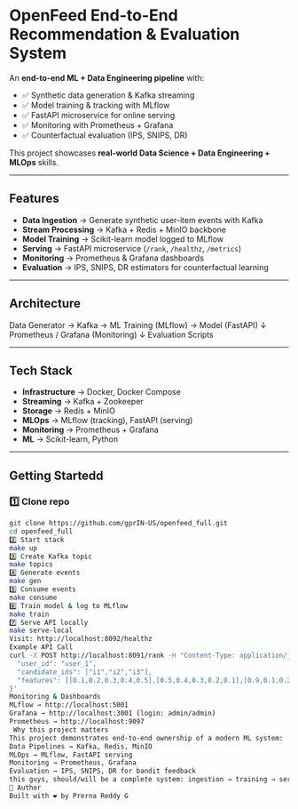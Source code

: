 #  OpenFeed  End-to-End Recommendation & Evaluation System

An **end-to-end ML + Data Engineering pipeline** with:
- ✅ Synthetic data generation & Kafka streaming  
- ✅ Model training & tracking with MLflow  
- ✅ FastAPI microservice for online serving  
- ✅ Monitoring with Prometheus + Grafana  
- ✅ Counterfactual evaluation (IPS, SNIPS, DR)

This project showcases **real-world Data Science + Data Engineering + MLOps** skills.

---

##  Features
- **Data Ingestion** → Generate synthetic user-item events with Kafka  
- **Stream Processing** → Kafka + Redis + MinIO backbone  
- **Model Training** → Scikit-learn model logged to MLflow  
- **Serving** → FastAPI microservice (`/rank`, `/healthz`, `/metrics`)  
- **Monitoring** → Prometheus & Grafana dashboards  
- **Evaluation** → IPS, SNIPS, DR estimators for counterfactual learning  

---

##  Architecture

Data Generator → Kafka → ML Training (MLflow) → Model (FastAPI)
↓
Prometheus / Grafana (Monitoring)
↓
Evaluation Scripts


---

##  Tech Stack
- **Infrastructure** → Docker, Docker Compose  
- **Streaming** → Kafka + Zookeeper  
- **Storage** → Redis + MinIO  
- **MLOps** → MLflow (tracking), FastAPI (serving)  
- **Monitoring** → Prometheus + Grafana  
- **ML** → Scikit-learn, Python  

---

##  Getting Startedd

### 1️⃣ Clone repo
```bash
git clone https://github.com/gprIN-US/openfeed_full.git
cd openfeed_full
2️⃣ Start stack
make up
3️⃣ Create Kafka topic
make topics
4️⃣ Generate events
make gen
5️⃣ Consume events
make consume
6️⃣ Train model & log to MLflow
make train
7️⃣ Serve API locally
make serve-local
Visit: http://localhost:8092/healthz
Example API Call
curl -X POST http://localhost:8091/rank -H "Content-Type: application/json" -d '{
  "user_id": "user_1",
  "candidate_ids": ["i1","i2","i3"],
  "features": [[0.1,0.2,0.3,0.4,0.5],[0.5,0.4,0.3,0.2,0.1],[0.9,0.1,0.2,0.1,0.0]]
}'
Monitoring & Dashboards
MLflow → http://localhost:5001
Grafana → http://localhost:3001 (login: admin/admin)
Prometheus → http://localhost:9097
 Why this project matters
This project demonstrates end-to-end ownership of a modern ML system:
Data Pipelines → Kafka, Redis, MinIO
MLOps → MLflow, FastAPI serving
Monitoring → Prometheus, Grafana
Evaluation → IPS, SNIPS, DR for bandit feedback
this guys, should/will be a complete system: ingestion → training → serving → monitoring.
👤 Author
Built with ❤️ by Prerna Reddy G


